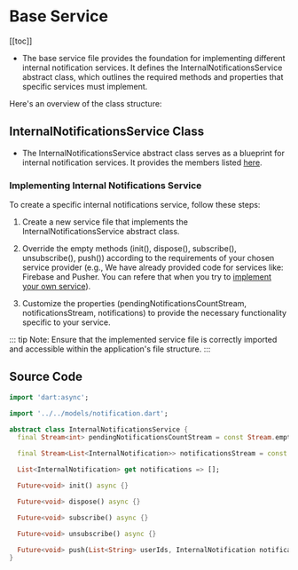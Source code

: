 # Base Service

[[toc]]

- The base service file provides the foundation for implementing different internal notification services. It defines the InternalNotificationsService abstract class, which outlines the required methods and properties that specific services must implement.

Here's an overview of the class structure:

## InternalNotificationsService Class

- The InternalNotificationsService abstract class serves as a blueprint for internal notification services. It provides the members listed [here](../1.notification.md#internalnotifications-class).

### Implementing Internal Notifications Service

To create a specific internal notifications service, follow these steps:

1. Create a new service file that implements the InternalNotificationsService abstract class.

2. Override the empty methods (init(), dispose(), subscribe(), unsubscribe(), push()) according to the requirements of your chosen service provider (e.g., We have already provided code for services like: Firebase and Pusher. You can refere that when you try to [implement your own service](../1.notification.md#creating-a-new-service-for-your-project)).

3. Customize the properties (pendingNotificationsCountStream, notificationsStream, notifications) to provide the necessary functionality specific to your service.

::: tip Note:
Ensure that the implemented service file is correctly imported and accessible within the application's file structure.
:::

## Source Code

```dart
import 'dart:async';

import '../../models/notification.dart';

abstract class InternalNotificationsService {
  final Stream<int> pendingNotificationsCountStream = const Stream.empty();

  final Stream<List<InternalNotification>> notificationsStream = const Stream.empty();

  List<InternalNotification> get notifications => [];

  Future<void> init() async {}

  Future<void> dispose() async {}

  Future<void> subscribe() async {}

  Future<void> unsubscribe() async {}

  Future<void> push(List<String> userIds, InternalNotification notification) async {}
}
```